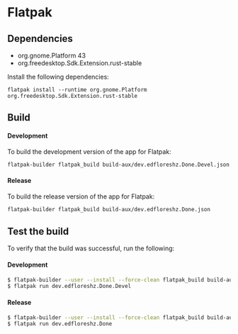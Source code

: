 # Flatpak

## Dependencies
- org.gnome.Platform 43
- org.freedesktop.Sdk.Extension.rust-stable

Install the following dependencies:
```
flatpak install --runtime org.gnome.Platform org.freedesktop.Sdk.Extension.rust-stable
```

## Build

#### Development
To build the development version of the app for Flatpak:
```bash
flatpak-builder flatpak_build build-aux/dev.edfloreshz.Done.Devel.json
```

#### Release
To build the release version of the app for Flatpak:
```bash
flatpak-builder flatpak_build build-aux/dev.edfloreshz.Done.json
```

## Test the build
To verify that the build was successful, run the following:

#### Development
```bash
$ flatpak-builder --user --install --force-clean flatpak_build build-aux/dev.edfloreshz.Done.Devel.json
$ flatpak run dev.edfloreshz.Done.Devel
```

#### Release
```bash
$ flatpak-builder --user --install --force-clean flatpak_build build-aux/dev.edfloreshz.Done.json
$ flatpak run dev.edfloreshz.Done
```
